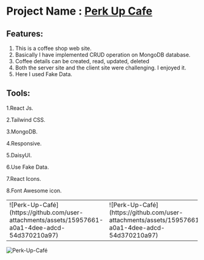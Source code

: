 # Project Name : [Perk Up Cafe](https://perkupcafe.netlify.app/)

## Features: 
1. This is a coffee shop web site.
2. Basically I have implemented CRUD operation on MongoDB database.
3. Coffee details can be created, read, updated, deleted
4. Both the server site and the client site were challenging. I enjoyed it.
5. Here I used Fake Data.


## Tools: 
1.React Js.

2.Tailwind CSS.

3.MongoDB.

4.Responsive.

5.DaisyUI.

6.Use Fake Data.

7.React Icons.

8.Font Awesome icon.
<table>
  <tr>
    <td>![Perk-Up-Café](https://github.com/user-attachments/assets/15957661-a0a1-4dee-adcd-54d370210a97)</td>
 <td>![Perk-Up-Café](https://github.com/user-attachments/assets/15957661-a0a1-4dee-adcd-54d370210a97)</td>
    <td>![Perk-Up-Café](https://github.com/user-attachments/assets/15957661-a0a1-4dee-adcd-54d370210a97)</td>
    <td>![Perk-Up-Café](https://github.com/user-attachments/assets/15957661-a0a1-4dee-adcd-54d370210a97)</td>
  </tr>
 
  <!-- Add more rows as needed -->
</table>


![Perk-Up-Café](https://github.com/user-attachments/assets/15957661-a0a1-4dee-adcd-54d370210a97)


